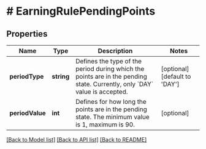 # # EarningRulePendingPoints

## Properties

Name | Type | Description | Notes
------------ | ------------- | ------------- | -------------
**periodType** | **string** | Defines the type of the period during which the points are in the pending state. Currently, only &#x60;DAY&#x60; value is accepted. | [optional] [default to 'DAY']
**periodValue** | **int** | Defines for how long the points are in the pending state. The minimum value is 1, maximum is 90. | [optional]

[[Back to Model list]](../../README.md#models) [[Back to API list]](../../README.md#endpoints) [[Back to README]](../../README.md)
